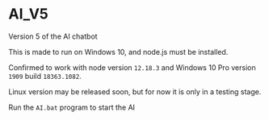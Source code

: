 # AI_V5
Version 5 of the AI chatbot

This is made to run on Windows 10, and node.js must be installed.

Confirmed to work with node version `12.18.3` and Windows 10 Pro version `1909` build `18363.1082`.

Linux version may be released soon, but for now it is only in a testing stage.

Run the `AI.bat` program to start the AI
